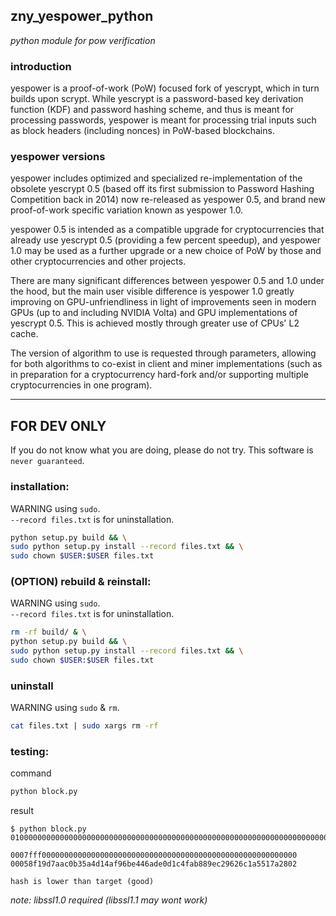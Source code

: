 ## zny_yespower_python
_python module for pow verification_

### introduction
yespower is a proof-of-work (PoW) focused fork of yescrypt, which in turn builds upon scrypt. While yescrypt is a password-based key derivation function (KDF) and password hashing scheme, and thus is meant for processing passwords, yespower is meant for processing trial inputs such as block headers (including nonces) in PoW-based blockchains.

### yespower versions

yespower includes optimized and specialized re-implementation of the obsolete yescrypt 0.5 (based off its first submission to Password Hashing Competition back in 2014) now re-released as yespower 0.5, and brand new proof-of-work specific variation known as yespower 1.0.

yespower 0.5 is intended as a compatible upgrade for cryptocurrencies that already use yescrypt 0.5 (providing a few percent speedup), and yespower 1.0 may be used as a further upgrade or a new choice of PoW by those and other cryptocurrencies and other projects.

There are many significant differences between yespower 0.5 and 1.0 under the hood, but the main user visible difference is yespower 1.0 greatly improving on GPU-unfriendliness in light of improvements seen in modern GPUs (up to and including NVIDIA Volta) and GPU implementations of yescrypt 0.5. This is achieved mostly through greater use of CPUs' L2 cache.

The version of algorithm to use is requested through parameters, allowing for both algorithms to co-exist in client and miner implementations (such as in preparation for a cryptocurrency hard-fork and/or supporting multiple cryptocurrencies in one program).

*****

## FOR DEV ONLY
If you do not know what you are doing, please do not try. This software is `never guaranteed`.

### installation:
WARNING using `sudo`.  
`--record files.txt` is for uninstallation.
```bash
python setup.py build && \
sudo python setup.py install --record files.txt && \
sudo chown $USER:$USER files.txt
```

### (OPTION) rebuild & reinstall:
WARNING using `sudo`.  
`--record files.txt` is for uninstallation.
```bash
rm -rf build/ & \
python setup.py build && \
sudo python setup.py install --record files.txt && \
sudo chown $USER:$USER files.txt
```

### uninstall
WARNING using `sudo` & `rm`.  
```bash
cat files.txt | sudo xargs rm -rf
```

### testing:
command 
```bash
python block.py
```

result
```
$ python block.py
010000000000000000000000000000000000000000000000000000000000000000000000d6583f75558751197a8e8a2760d4f9b08ba0a40e6e49d456c69f8046c3b85447f0ae0a5bf0ff071f68020000

0007fff000000000000000000000000000000000000000000000000000000000
00058f19d7aac0b35a4d14af96be446ade0d1c4fab889ec29626c1a5517a2802

hash is lower than target (good)
```
_note: libssl1.0 required (libssl1.1 may wont work)_
